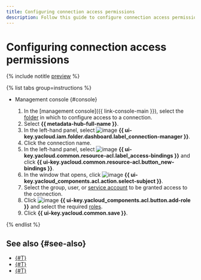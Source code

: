 ```yaml
---
title: Configuring connection access permissions
description: Follow this guide to configure connection access permissions.
---
```


# Configuring connection access permissions



{% include notitle [preview](../../_includes/note-preview.md) %}



{% list tabs group=instructions %}

- Management console {#console}
    
  1. In the [management console]({{ link-console-main }}), select the [folder](../../resource-manager/concepts/resources-hierarchy.md#folder) in which to configure access to a connection.
  1. Select **{{ metadata-hub-full-name }}**.
  1. In the left-hand panel, select ![image](../../_assets/console-icons/plug-connection.svg) **{{ ui-key.yacloud.iam.folder.dashboard.label_connection-manager }}**.
  1. Click the connection name.
  1. In the left-hand panel, select ![image](../../_assets/console-icons/persons.svg) **{{ ui-key.yacloud.common.resource-acl.label_access-bindings }}** and click **{{ ui-key.yacloud.common.resource-acl.button_new-bindings }}**.
  1. In the window that opens, click ![image](../../_assets/console-icons/plus.svg) **{{ ui-key.yacloud_components.acl.action.select-subject }}**.
  1. Select the group, user, or [service account](../../iam/concepts/users/service-accounts.md) to be granted access to the connection.
  1. Click ![image](../../_assets/console-icons/plus.svg) **{{ ui-key.yacloud_components.acl.button.add-role }}** and select the required [roles](../security/index.md#roles-list).
  1. Click **{{ ui-key.yacloud.common.save }}**.

{% endlist %}

## See also {#see-also}

* [{#T}](../concepts/connection-manager.md)
* [{#T}](../../iam/concepts/access-control/index.md)
* [{#T}](../security/index.md)
